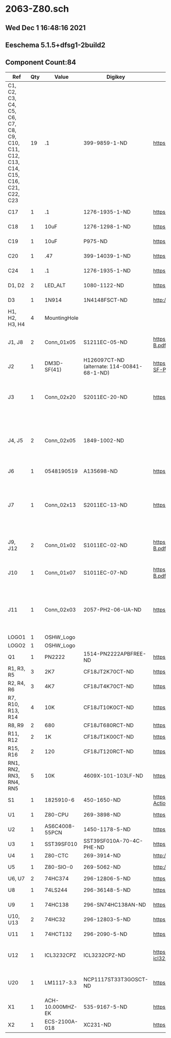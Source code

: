 
# 2063-Z80.sch

## Wed Dec  1 16:48:16 2021

## Eeschema 5.1.5+dfsg1-2build2

## Component Count:84

Ref | Qty | Value | Digikey | Datasheet | Description
----|-----|-------|---------|-----------|------------
C1, C2, C3, C4, C5, C6, C7, C8, C9, C10, C11, C12, C13, C14, C15, C16, C21, C22, C23 | 19 | .1 | 399-9859-1-ND | https://api.kemet.com/component-edge/download/specsheet/C315C104M5U5TA7303.pdf | Unpolarized capacitor, small symbol
C17 | 1 | .1 | 1276-1935-1-ND | https://www.mouser.com/datasheet/2/585/MLCC-1837944.pdf | Unpolarized capacitor, small symbol
C18 | 1 | 10uF | 1276-1298-1-ND | https://media.digikey.com/pdf/Data%20Sheets/Samsung%20PDFs/CL21A106MQFNNNE_Spec.pdf | Polarized capacitor, small US symbol
C19 | 1 | 10uF | P975-ND | https://industrial.panasonic.com/cdbs/www-data/pdf/RDF0000/ABA0000C1059.pdf | Polarized capacitor, small US symbol
C20 | 1 | .47 | 399-14039-1-ND | https://api.kemet.com/component-edge/download/datasheet/C315C474K5R5TA7303.pdf | Unpolarized capacitor, small symbol
C24 | 1 | .1 | 1276-1935-1-ND | https://www.mouser.com/datasheet/2/585/MLCC-1837944.pdf | Unpolarized capacitor, small symbol
D1, D2 | 2 | LED_ALT | 1080-1122-ND | https://media.digikey.com/PDF/Data%20Sheets/Everlight%20PDFs/ds300034.pdf | Light emitting diode, filled shape
D3 | 1 | 1N914 | 1N4148FSCT-ND | http://www.vishay.com/docs/85622/1n914.pdf | 100V 0.3A Small Signal Fast Switching Diode, DO-35
H1, H2, H3, H4 | 4 | MountingHole |  |  | Mounting Hole without connection
J1, J8 | 2 | Conn_01x05 | S1211EC-05-ND | https://media.digikey.com/PDF/Data%20Sheets/Sullins%20PDFs/xRxCzzzSxxN-RC_ST_11635-B.pdf | Generic connector, single row, 01x05, script generated (kicad-library-utils/schlib/autogen/connector/)
J2 | 1 | DM3D-SF(41) | H126097CT-ND (alternate: 114-00841-68-1-ND) | https://www.hirose.com/product/document?clcode=CL0609-0033-6-00&productname=DM3AT-SF-PEJ2M5&series=DM3&documenttype=Catalog&lang=en&documentid=D49662_en | Micro SD Card Socket with card detection pins
J3 | 1 | Conn_02x20 | S2011EC-20-ND | https://drawings-pdf.s3.amazonaws.com/11636.pdf | Generic connector, double row, 02x20, counter clockwise pin numbering scheme (similar to DIP packge numbering), script generated (kicad-library-utils/schlib/autogen/connector/)
J4, J5 | 2 | Conn_02x05 | 1849-1002-ND |  | Generic connector, double row, 02x05, odd/even pin numbering scheme (row 1 odd numbers, row 2 even numbers), script generated (kicad-library-utils/schlib/autogen/connector/)
J6 | 1 | 0548190519 | A135698-ND | https://www.molex.com/pdm_docs/sd/548190519_sd.pdf | CONN RCPT USB2.0 MINI B 5P R/A
J7 | 1 | Conn_02x13 | S2011EC-13-ND | https://drawings-pdf.s3.amazonaws.com/11636.pdf | Generic connector, double row, 02x13, top/bottom pin numbering scheme (row 1: 1...pins_per_row, row2: pins_per_row+1 ... num_pins), script generated (kicad-library-utils/schlib/autogen/connector/)
J9, J12 | 2 | Conn_01x02 | S1011EC-02-ND | https://media.digikey.com/PDF/Data%20Sheets/Sullins%20PDFs/xRxCzzzSxxN-RC_ST_11635-B.pdf | Generic connector, single row, 01x02, script generated (kicad-library-utils/schlib/autogen/connector/)
J10 | 1 | Conn_01x07 | S1011EC-07-ND | https://media.digikey.com/PDF/Data%20Sheets/Sullins%20PDFs/xRxCzzzSxxN-RC_ST_11635-B.pdf | Generic connector, single row, 01x07, script generated (kicad-library-utils/schlib/autogen/connector/)
J11 | 1 | Conn_02x03 | 2057-PH2-06-UA-ND | https://app.adam-tech.com/products/download/data_sheet/202065/ph2-xx-ua-data-sheet.pdf | Generic connector, double row, 02x03, odd/even pin numbering scheme (row 1 odd numbers, row 2 even numbers), script generated (kicad-library-utils/schlib/autogen/connector/)
LOGO1 | 1 | OSHW_Logo |  |  | Open Hardware logo, small
LOGO2 | 1 | OSHW_Logo |  |  | Open Hardware logo, small
Q1 | 1 | PN2222 | 1514-PN2222APBFREE-ND | https://my.centralsemi.com/datasheets/PN2221-2222A.PDF | NPN transistor, emitter/base/collector
R1, R3, R5 | 3 | 2K7 | CF18JT2K70CT-ND | https://www.seielect.com/catalog/sei-cf_cfm.pdf | Resistor
R2, R4, R6 | 3 | 4K7 | CF18JT4K70CT-ND | https://www.seielect.com/catalog/sei-cf_cfm.pdf | Resistor
R7, R10, R13, R14 | 4 | 10K | CF18JT10K0CT-ND | https://www.seielect.com/catalog/sei-cf_cfm.pdf | Resistor
R8, R9 | 2 | 680 | CF18JT680RCT-ND‎ | https://www.seielect.com/catalog/sei-cf_cfm.pdf | Resistor
R11, R12 | 2 | 1K | CF18JT1K00CT-ND‎ | https://www.seielect.com/catalog/sei-cf_cfm.pdf | Resistor
R15, R16 | 2 | 120 | CF18JT120RCT-ND | https://www.seielect.com/catalog/sei-cf_cfm.pdf | Resistor
RN1, RN2, RN3, RN4, RN5 | 5 | 10K | 4609X-101-103LF-ND‎ | https://www.bourns.com/docs/Product-Datasheets/4600x.pdf | 8 resistor network, star topology, bussed resistors, small symbol
S1 | 1 | 1825910-6 | 450-1650-ND | https://www.te.com/commerce/DocumentDelivery/DDEController?Action=srchrtrv&DocNm=1825910&DocType=Customer+Drawing&DocLang=English | SWITCH TACTILE SPST-NO 0.05A 24V
U1 | 1 | Z80-CPU | 269-3898-ND | https://www.zilog.com/manage_directlink.php?filepath=docs/z80/um0080 | 8-bit General Purpose Microprocessor, DIP-40
U2 | 1 | AS6C4008-55PCN | 1450-1178-5-ND‎ | https://www.alliancememory.com/wp-content/uploads/pdf/AS6C4008.pdf | 512K x 8 Low Power CMOS RAM, DIP-32
U3 | 1 | SST39SF010 | SST39SF010A-70-4C-PHE-ND‎ | https://ww1.microchip.com/downloads/en/DeviceDoc/20005022C.pdf | Silicon Storage Technology (SSF) 128k x 8 Flash ROM
U4 | 1 | Z80-CTC | 269-3914-ND | http://www.zilog.com/docs/z80/ps0181.pdf | Z80 CTC DIP-28
U5 | 1 | Z80-SIO-0 | 269-5062-ND‎ | http://www.zilog.com/docs/z80/ps0183.pdf | SCC Serial Communication Controller, DIP-40
U6, U7 | 2 | 74HC374 | 296-12806-5-ND | https://www.ti.com/lit/ds/symlink/cd74hct374.pdf | 8-bit Register, 3-state outputs
U8 | 1 | 74LS244 | 296-36148-5-ND | https://www.ti.com/lit/ds/symlink/sn74ls241.pdf | 8-bit Bus Buffer 3-State outputs
U9 | 1 | 74HC138 | 296-SN74HC138AN-ND | https://www.ti.com/lit/ds/symlink/sn54hc138.pdf | Decoder 3 to 8 active low outputs
U10, U13 | 2 | 74HC32 | 296-12803-5-ND | https://www.ti.com/lit/ds/symlink/cd74hc32.pdf | Quad 2-input OR
U11 | 1 | 74HCT132 | 296-2090-5-ND | https://www.ti.com/lit/ds/symlink/cd74hc132.pdf | Quad 2-input NAND Schmitt trigger
U12 | 1 | ICL3232CPZ | ICL3232CPZ-ND‎ | https://www.renesas.com/us/en/document/dst/icl3221-icl3222-icl3223-icl3232-icl3241-icl3243-datasheet | 3.0V to 5.5V, Low-Power, up to 1Mbps, True RS-232 Transceivers Using Four 0.1μF External Capacitors
U20 | 1 | LM1117-3.3 | NCP1117ST33T3GOSCT-ND | https://www.onsemi.com/pdf/datasheet/ncp1117-d.pdf | 800mA Low-Dropout Linear Regulator, 1.8V fixed output, TO-220/TO-252/TO-263/SOT-223
X1 | 1 | ACH-10.000MHZ-EK | 535-9167-5-ND | https://abracon.com/Oscillators/ACH.pdf | Crystal Clock Oscillator, DIP8-style metal package
X2 | 1 | ECS-2100A-018 | XC231-ND‎ | https://ecsxtal.com/store/pdf/ecs_2100.pdf | Crystal Clock Oscillator, DIP8-style metal package

    
